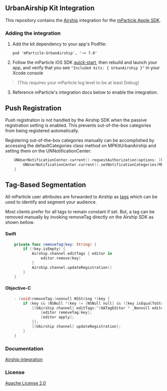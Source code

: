 ## UrbanAirship Kit Integration

This repository contains the [Airship](https://www.airship.com) integration for the [mParticle Apple SDK](https://github.com/mParticle/mparticle-apple-sdk).

### Adding the integration

1. Add the kit dependency to your app's Podfile:

    ```
    pod 'mParticle-UrbanAirship', '~> 7.0'
    ```

2. Follow the mParticle iOS SDK [quick-start](https://github.com/mParticle/mparticle-apple-sdk), then rebuild and launch your app, and verify that you see `"Included kits: { UrbanAirship }"` in your Xcode console 

> (This requires your mParticle log level to be at least Debug)

3. Reference mParticle's integration docs below to enable the integration.

## Push Registration

Push registration is not handled by the Airship SDK when the passive registration setting is enabled. This prevents out-of-the-box categories from being registered automatically. 

Registering out-of-the-box categories manually can be accomplished by accessing the defaultCategories class method on MPKitUrbanAirship and setting them on the UNNotificationCenter:

```swift
    UNUserNotificationCenter.current().requestAuthorization(options: [UNAuthorizationOptions.alert]) { (success, err) in
        UNUserNotificationCenter.current().setNotificationCategories(MPKitUrbanAirship.defaultCategories())
    }
```

## Tag-Based Segmentation

All mParticle user attributes are forwarded to Airship as [tags](https://docs.airship.com/platform/ios/segmentation/) which can be used to identify and segment your audience.

Most clients prefer for all tags to remain constant if set. But, a tag can be removed manually by invoking removeTag directly on the Airship SDK as shown bellow.

#### Swift
```swift
    private func removeTag(key: String) {
        if (!key.isEmpty) {
            Airship.channel.editTags { editor in
                editor.remove(key)
            }
            Airship.channel.updateRegistration()
        }
    }
```
#### Objective-C
```objective-c
    - (void)removeTag:(nonnull NSString *)key {
        if (key && (NSNull *)key != [NSNull null] && ![key isEqualToString:@""]) {
            [[UAirship channel] editTags:^(UATagEditor * _Nonnull editor) {
                [editor removeTag:key];
                [editor apply];
            }];
            [[UAirship channel] updateRegistration];
        }
    }
```

### Documentation

[Airship integration](https://docs.mparticle.com/integrations/airship/event/)

### License

[Apache License 2.0](http://www.apache.org/licenses/LICENSE-2.0)
